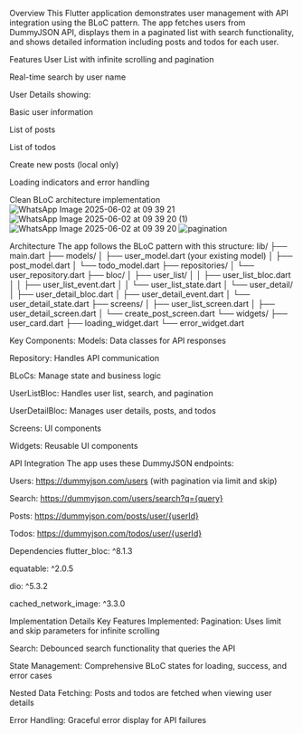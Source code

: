Overview
This Flutter application demonstrates user management with API integration using the BLoC pattern. The app fetches users from DummyJSON API, 
displays them in a paginated list with search functionality, and shows detailed information including posts and todos for each user.

Features
User List with infinite scrolling and pagination

Real-time search by user name

User Details showing:

Basic user information

List of posts

List of todos

Create new posts (local only)

Loading indicators and error handling

Clean BLoC architecture implementation
![WhatsApp Image 2025-06-02 at 09 39 21](https://github.com/user-attachments/assets/b5bd447c-cf83-46d3-9800-66d8a02cff3f)
![WhatsApp Image 2025-06-02 at 09 39 20 (1)](https://github.com/user-attachments/assets/fdeeb2bd-c06e-4dc3-aad4-69e6f9745901)
![WhatsApp Image 2025-06-02 at 09 39 20](https://github.com/user-attachments/assets/956512b3-3d28-44f7-99c7-fa7b8ba3b56b)
![pagination](https://github.com/user-attachments/assets/30c20784-67ee-49da-81e1-1a85f05a5f34)

Architecture
The app follows the BLoC pattern with this structure:
lib/
├── main.dart
├── models/
│   ├── user_model.dart (your existing model)
│   ├── post_model.dart
│   └── todo_model.dart
├── repositories/
│   └── user_repository.dart
├── bloc/
│   ├── user_list/
│   │   ├── user_list_bloc.dart
│   │   ├── user_list_event.dart
│   │   └── user_list_state.dart
│   └── user_detail/
│       ├── user_detail_bloc.dart
│       ├── user_detail_event.dart
│       └── user_detail_state.dart
├── screens/
│   ├── user_list_screen.dart
│   ├── user_detail_screen.dart
│   └── create_post_screen.dart
└── widgets/
    ├── user_card.dart
    ├── loading_widget.dart
    └── error_widget.dart

Key Components:
Models: Data classes for API responses

Repository: Handles API communication

BLoCs: Manage state and business logic

UserListBloc: Handles user list, search, and pagination

UserDetailBloc: Manages user details, posts, and todos

Screens: UI components

Widgets: Reusable UI components

API Integration
The app uses these DummyJSON endpoints:

Users: https://dummyjson.com/users (with pagination via limit and skip)

Search: https://dummyjson.com/users/search?q={query}

Posts: https://dummyjson.com/posts/user/{userId}

Todos: https://dummyjson.com/todos/user/{userId}

Dependencies
flutter_bloc: ^8.1.3

equatable: ^2.0.5

dio: ^5.3.2

cached_network_image: ^3.3.0

Implementation Details
Key Features Implemented:
Pagination: Uses limit and skip parameters for infinite scrolling

Search: Debounced search functionality that queries the API

State Management: Comprehensive BLoC states for loading, success, and error cases

Nested Data Fetching: Posts and todos are fetched when viewing user details

Error Handling: Graceful error display for API failures
